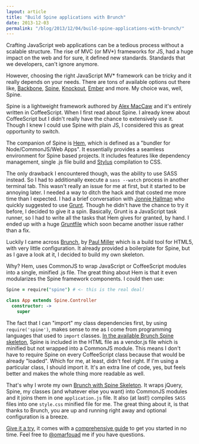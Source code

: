 ```yaml
---
layout: article
title: "Build Spine applications with Brunch"
date: 2013-12-03
permalink: "/blog/2013/12/04/build-spine-applications-with-brunch/"
---
```

Crafting JavaScript web applications can be a tedious process without a scalable structure. The rise of MVC (or MV*) frameworks for JS, had a huge impact on the web and for sure, it defined new standards. Standards that we developers, can't ignore anymore.

However, choosing the right JavaScript MV* framework can be tricky and it really depends on your needs. There are tons of available options out there like, [Backbone](http://backbonejs.org/‎), [Spine](http://spinejs.com/), [Knockout](http://knockoutjs.com/), [Ember](http://emberjs.com/) and more. My choice was, well, Spine.

Spine is a lightweight framework authored by [Alex MacCaw](http://twitter.com/maccaw) and it's entirely written in CoffeeScript. When I first read about Spine. I already knew about CoffeeScript but I didn't really have the chance to extensively use it. Though I knew I could use Spine with plain JS, I considered this as great opportunity to switch.

The companion of Spine is [Hem](http://github.com/spine/hem/), which is defined as a "bundler for Node/CommonJS/Web Apps". It essentially provides a seamless environment for Spine based projects. It includes features like dependency management, single .js file build and [Stylus](http://learnboost.github.io/stylus/) compilation to CSS. 

The only drawback I encountered though, was the ability to use SASS instead. So I had to additionally execute a `sass --watch` process in another terminal tab. This wasn't really an issue for me at first, but it started to be annoying later. I needed a way to ditch the hack and that costed me more time than I expected. I had a brief conversation with [Jonnie Hallman](http://destroytoday) who quickly suggested to use [Grunt](http://gruntjs.com). Though he didn't have the chance to try it before, I decided to give it a spin. Basically, Grunt is a JavaScript task runner, so I had to write all the tasks that Hem gives for granted, by hand. I ended up with a huge [Gruntfile](http://gruntjs.com/sample-gruntfile) which soon became another issue rather than a fix.

Luckily I came across [Brunch](http://brunch.io/), by [Paul Miller](http://paulmillr.com/)
which is a build tool for HTML5, with very little configuration. It already provided a boilerplate for Spine, but as I gave a look at it, I decided to build my own skeleton.

Why? Hem, uses CommonJS to wrap JavaScript or CoffeeScript modules into a single, minified .js file. The great thing about Hem is that it even modularizes the Spine framework components. I could then use:


```coffeescript
Spine = require("spine") # <- this is the real deal!

class App extends Spine.Controller
  constructor: ->
    super
```

The fact that I can "import" my class dependencies first, by using `require('spine')`, makes sense to me as I come from programming languages that used to `import` classes. [In the available Brunch Spine skeleton](https://github.com/damiencaselli/spine-on-brunch), Spine is included in the HTML file as a vendor.js file which is minified but not wrapped into a CommonJS module. This means I don't have to require Spine on every CoffeeScript class because that would be already "loaded". Which for me, at least, didn't feel right. If I'm using a particular class, I should import it. It's an extra line of code, yes, but feels better and makes the whole thing more readable as well.

That's why I wrote my own [Brunch with Spine Skeleton](https://github.com/omarfouad/brunch-spine-sass). It wraps jQuery, Spine, my classes (and whatever else you want) into CommonJS modules and it joins them in one `application.js` file. It also (at last!) compiles `SASS` files into one `style.css` minified file for me. The great thing about it, is that thanks to Brunch, you are up and running right away and optional configuration is a breeze.

[Give it a try](https://github.com/omarfouad/brunch-spine-sass), it comes with a [comprehensive guide](https://github.com/omarfouad/brunch-spine-sass/blob/master/README.md) to get you started in no time. Feel free to [@omarfouad](http://twitter.com/omarfouad) me if you have questions.